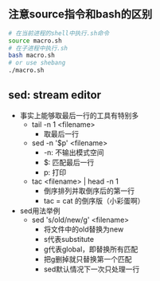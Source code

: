 ## 注意source指令和bash的区别
```bash
# 在当前进程的shell中执行.sh命令
source macro.sh
# 在子进程中执行.sh
bash macro.sh
# or use shebang
./macro.sh
```

## sed: stream editor
- 事实上能够取最后一行的工具有特别多
  - tail -n 1 \<filename\>
    - 取最后一行
  - sed -n '$p' \<filename\>
    - -n: 不输出模式空间
    - $: 匹配最后一行
    - p: 打印
  - tac \<filename\> | head -n 1
    - 倒序排列并取倒序后的第一行
    - tac = cat 的倒序版（小彩蛋啊）
- sed用法举例
  - sed 's/old/new/g' \<filename\>
    - 将文件中的old替换为new
    - s代表substitute
    - g代表global，即替换所有匹配
    - 把g删掉就只替换第一个匹配
    - sed默认情况下一次只处理一行